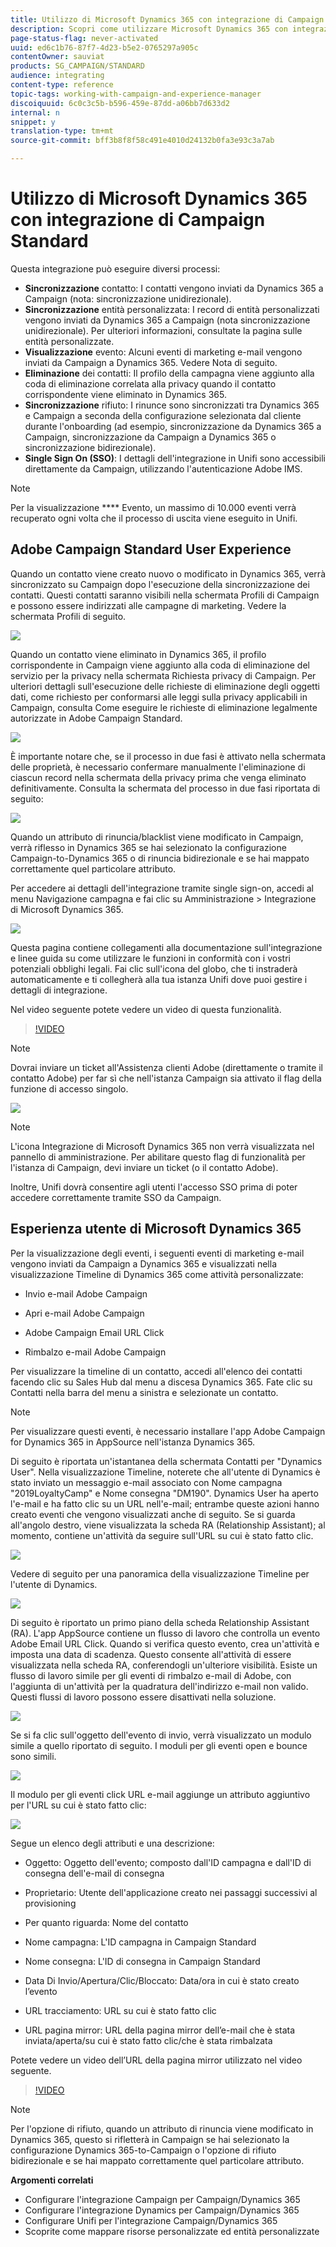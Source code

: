 ```yaml
---
title: Utilizzo di Microsoft Dynamics 365 con integrazione di Campaign Standard
description: Scopri come utilizzare Microsoft Dynamics 365 con integrazione Campaign Standard
page-status-flag: never-activated
uuid: ed6c1b76-87f7-4d23-b5e2-0765297a905c
contentOwner: sauviat
products: SG_CAMPAIGN/STANDARD
audience: integrating
content-type: reference
topic-tags: working-with-campaign-and-experience-manager
discoiquuid: 6c0c3c5b-b596-459e-87dd-a06bb7d633d2
internal: n
snippet: y
translation-type: tm+mt
source-git-commit: bff3b8f8f58c491e4010d24132b0fa3e93c3a7ab

---
```



# Utilizzo di Microsoft Dynamics 365 con integrazione di Campaign Standard

Questa integrazione può eseguire diversi processi:

* **Sincronizzazione** contatto: I contatti vengono inviati da Dynamics 365 a Campaign (nota: sincronizzazione unidirezionale).
* **Sincronizzazione** entità personalizzata: I record di entità personalizzati vengono inviati da Dynamics 365 a Campaign (nota sincronizzazione unidirezionale).  Per ulteriori informazioni, consultate la pagina sulle entità personalizzate.
* **Visualizzazione** evento: Alcuni eventi di marketing e-mail vengono inviati da Campaign a Dynamics 365. Vedere Nota di seguito.
* **Eliminazione** dei contatti: Il profilo della campagna viene aggiunto alla coda di eliminazione correlata alla privacy quando il contatto corrispondente viene eliminato in Dynamics 365.
* **Sincronizzazione** rifiuto: I rinunce sono sincronizzati tra Dynamics 365 e Campaign a seconda della configurazione selezionata dal cliente durante l&#39;onboarding (ad esempio, sincronizzazione da Dynamics 365 a Campaign, sincronizzazione da Campaign a Dynamics 365 o sincronizzazione bidirezionale).
* **Single Sign On (SSO)**: I dettagli dell&#39;integrazione in Unifi sono accessibili direttamente da Campaign, utilizzando l&#39;autenticazione Adobe IMS.

>[!NOTE]
>
>Per la visualizzazione **** Evento, un massimo di 10.000 eventi verrà recuperato ogni volta che il processo di uscita viene eseguito in Unifi.

## Adobe Campaign Standard User Experience

Quando un contatto viene creato nuovo o modificato in Dynamics 365, verrà sincronizzato su Campaign dopo l&#39;esecuzione della sincronizzazione dei contatti.  Questi contatti saranno visibili nella schermata Profili di Campaign e possono essere indirizzati alle campagne di marketing.  Vedere la schermata Profili di seguito.

![](assets/MSdynamicsACS-usage1.png)

Quando un contatto viene eliminato in Dynamics 365, il profilo corrispondente in Campaign viene aggiunto alla coda di eliminazione del servizio per la privacy nella schermata Richiesta privacy di Campaign.  Per ulteriori dettagli sull&#39;esecuzione delle richieste di eliminazione degli oggetti dati, come richiesto per conformarsi alle leggi sulla privacy applicabili in Campaign, consulta Come eseguire le richieste di eliminazione legalmente autorizzate in Adobe Campaign Standard.

![](assets/MSdynamicsACS-usage2.png)

È importante notare che, se il processo in due fasi è attivato nella schermata delle proprietà, è necessario confermare manualmente l&#39;eliminazione di ciascun record nella schermata della privacy prima che venga eliminato definitivamente.  Consulta la schermata del processo in due fasi riportata di seguito:

![](assets/MSdynamicsACS-usage3.png)

Quando un attributo di rinuncia/blacklist viene modificato in Campaign, verrà riflesso in Dynamics 365 se hai selezionato la configurazione Campaign-to-Dynamics 365 o di rinuncia bidirezionale e se hai mappato correttamente quel particolare attributo.

Per accedere ai dettagli dell&#39;integrazione tramite single sign-on, accedi al menu Navigazione campagna e fai clic su Amministrazione > Integrazione di Microsoft Dynamics 365.

![](assets/sso_d365_admin_panel.png)

Questa pagina contiene collegamenti alla documentazione sull&#39;integrazione e linee guida su come utilizzare le funzioni in conformità con i vostri potenziali obblighi legali. Fai clic sull&#39;icona del globo, che ti instraderà automaticamente e ti collegherà alla tua istanza Unifi dove puoi gestire i dettagli di integrazione.

Nel video seguente potete vedere un video di questa funzionalità.

>[!VIDEO](https://video.tv.adobe.com/v/29254)

>[!NOTE]
>
>Dovrai inviare un ticket all&#39;Assistenza clienti Adobe (direttamente o tramite il contatto Adobe) per far sì che nell&#39;istanza Campaign sia attivato il flag della funzione di accesso singolo.

![](assets/sso_screen.png)

>[!NOTE]
>
>L&#39;icona Integrazione di Microsoft Dynamics 365 non verrà visualizzata nel pannello di amministrazione.  Per abilitare questo flag di funzionalità per l&#39;istanza di Campaign, devi inviare un ticket (o il contatto Adobe).
>
>Inoltre, Unifi dovrà consentire agli utenti l&#39;accesso SSO prima di poter accedere correttamente tramite SSO da Campaign.

## Esperienza utente di Microsoft Dynamics 365

Per la visualizzazione degli eventi, i seguenti eventi di marketing e-mail vengono inviati da Campaign a Dynamics 365 e visualizzati nella visualizzazione Timeline di Dynamics 365 come attività personalizzate:

* Invio e-mail Adobe Campaign

* Apri e-mail Adobe Campaign

* Adobe Campaign Email URL Click

* Rimbalzo e-mail Adobe Campaign

Per visualizzare la timeline di un contatto, accedi all&#39;elenco dei contatti facendo clic su Sales Hub dal menu a discesa Dynamics 365.  Fate clic su Contatti nella barra del menu a sinistra e selezionate un contatto.

>[!NOTE]
>
>Per visualizzare questi eventi, è necessario installare l&#39;app Adobe Campaign for Dynamics 365 in AppSource nell&#39;istanza Dynamics 365.

Di seguito è riportata un&#39;istantanea della schermata Contatti per &quot;Dynamics User&quot;.  Nella visualizzazione Timeline, noterete che all&#39;utente di Dynamics è stato inviato un messaggio e-mail associato con Nome campagna &quot;2019LoyaltyCamp&quot; e Nome consegna &quot;DM190&quot;.  Dynamics User ha aperto l&#39;e-mail e ha fatto clic su un URL nell&#39;e-mail; entrambe queste azioni hanno creato eventi che vengono visualizzati anche di seguito.  Se si guarda all&#39;angolo destro, viene visualizzata la scheda RA (Relationship Assistant); al momento, contiene un&#39;attività da seguire sull&#39;URL su cui è stato fatto clic.

![](assets/MSdynamicsACS-usage4.png)

Vedere di seguito per una panoramica della visualizzazione Timeline per l&#39;utente di Dynamics.

![](assets/MSdynamicsACS-usage5.png)

Di seguito è riportato un primo piano della scheda Relationship Assistant (RA).  L&#39;app AppSource contiene un flusso di lavoro che controlla un evento Adobe Email URL Click.  Quando si verifica questo evento, crea un&#39;attività e imposta una data di scadenza.  Questo consente all&#39;attività di essere visualizzata nella scheda RA, conferendogli un&#39;ulteriore visibilità.  Esiste un flusso di lavoro simile per gli eventi di rimbalzo e-mail di Adobe, con l&#39;aggiunta di un&#39;attività per la quadratura dell&#39;indirizzo e-mail non valido.  Questi flussi di lavoro possono essere disattivati nella soluzione.

![](assets/MSdynamicsACS-usage6.png)

Se si fa clic sull&#39;oggetto dell&#39;evento di invio, verrà visualizzato un modulo simile a quello riportato di seguito.  I moduli per gli eventi open e bounce sono simili.

![](assets/mirror_page_url_send.png)

Il modulo per gli eventi click URL e-mail aggiunge un attributo aggiuntivo per l&#39;URL su cui è stato fatto clic:

![](assets/mirror_page_url_click.png)

Segue un elenco degli attributi e una descrizione:

* Oggetto: Oggetto dell&#39;evento; composto dall&#39;ID campagna e dall&#39;ID di consegna dell&#39;e-mail di consegna

* Proprietario: Utente dell&#39;applicazione creato nei passaggi successivi al provisioning

* Per quanto riguarda: Nome del contatto

* Nome campagna: L&#39;ID campagna in Campaign Standard

* Nome consegna: L&#39;ID di consegna in Campaign Standard

* Data Di Invio/Apertura/Clic/Bloccato: Data/ora in cui è stato creato l’evento

* URL tracciamento: URL su cui è stato fatto clic

* URL pagina mirror: URL della pagina mirror dell’e-mail che è stata inviata/aperta/su cui è stato fatto clic/che è stata rimbalzata

Potete vedere un video dell’URL della pagina mirror utilizzato nel video seguente.

>[!VIDEO](https://video.tv.adobe.com/v/29253)

>[!NOTE]
>
>Per l&#39;opzione di rifiuto, quando un attributo di rinuncia viene modificato in Dynamics 365, questo si rifletterà in Campaign se hai selezionato la configurazione Dynamics 365-to-Campaign o l&#39;opzione di rifiuto bidirezionale e se hai mappato correttamente quel particolare attributo.

**Argomenti correlati**

* Configurare l&#39;integrazione Campaign per Campaign/Dynamics 365
* Configurare l&#39;integrazione Dynamics per Campaign/Dynamics 365
* Configurare Unifi per l&#39;integrazione Campaign/Dynamics 365
* Scoprite come mappare risorse personalizzate ed entità personalizzate